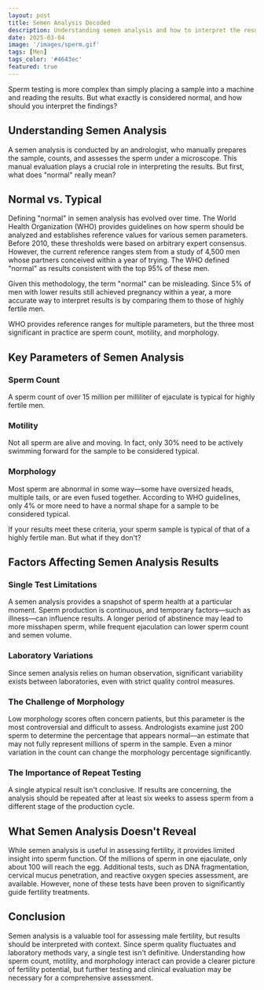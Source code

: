 ```yaml
---
layout: post
title: Semen Analysis Decoded
description: Understanding semen analysis and how to interpret the results.
date: 2025-03-04
image: '/images/sperm.gif'
tags: [Men]
tags_color: '#4643ec'
featured: true
---
```


Sperm testing is more complex than simply placing a sample into a machine and reading the results. But what exactly is considered normal, and how should you interpret the findings?

## Understanding Semen Analysis

A semen analysis is conducted by an andrologist, who manually prepares the sample, counts, and assesses the sperm under a microscope. This manual evaluation plays a crucial role in interpreting the results. But first, what does "normal" really mean?

## Normal vs. Typical

Defining "normal" in semen analysis has evolved over time. The World Health Organization (WHO) provides guidelines on how sperm should be analyzed and establishes reference values for various semen parameters. Before 2010, these thresholds were based on arbitrary expert consensus. However, the current reference ranges stem from a study of 4,500 men whose partners conceived within a year of trying. The WHO defined "normal" as results consistent with the top 95% of these men.

Given this methodology, the term "normal" can be misleading. Since 5% of men with lower results still achieved pregnancy within a year, a more accurate way to interpret results is by comparing them to those of highly fertile men.

WHO provides reference ranges for multiple parameters, but the three most significant in practice are sperm count, motility, and morphology.

## Key Parameters of Semen Analysis

### Sperm Count

A sperm count of over 15 million per milliliter of ejaculate is typical for highly fertile men.

### Motility

Not all sperm are alive and moving. In fact, only 30% need to be actively swimming forward for the sample to be considered typical.

### Morphology

Most sperm are abnormal in some way—some have oversized heads, multiple tails, or are even fused together. According to WHO guidelines, only 4% or more need to have a normal shape for a sample to be considered typical.

If your results meet these criteria, your sperm sample is typical of that of a highly fertile man. But what if they don't?

## Factors Affecting Semen Analysis Results

### Single Test Limitations

A semen analysis provides a snapshot of sperm health at a particular moment. Sperm production is continuous, and temporary factors—such as illness—can influence results. A longer period of abstinence may lead to more misshapen sperm, while frequent ejaculation can lower sperm count and semen volume.

### Laboratory Variations

Since semen analysis relies on human observation, significant variability exists between laboratories, even with strict quality control measures.

### The Challenge of Morphology

Low morphology scores often concern patients, but this parameter is the most controversial and difficult to assess. Andrologists examine just 200 sperm to determine the percentage that appears normal—an estimate that may not fully represent millions of sperm in the sample. Even a minor variation in the count can change the morphology percentage significantly.

### The Importance of Repeat Testing

A single atypical result isn't conclusive. If results are concerning, the analysis should be repeated after at least six weeks to assess sperm from a different stage of the production cycle.

## What Semen Analysis Doesn't Reveal

While semen analysis is useful in assessing fertility, it provides limited insight into sperm function. Of the millions of sperm in one ejaculate, only about 100 will reach the egg. Additional tests, such as DNA fragmentation, cervical mucus penetration, and reactive oxygen species assessment, are available. However, none of these tests have been proven to significantly guide fertility treatments.

## Conclusion

Semen analysis is a valuable tool for assessing male fertility, but results should be interpreted with context. Since sperm quality fluctuates and laboratory methods vary, a single test isn't definitive. Understanding how sperm count, motility, and morphology interact can provide a clearer picture of fertility potential, but further testing and clinical evaluation may be necessary for a comprehensive assessment.

